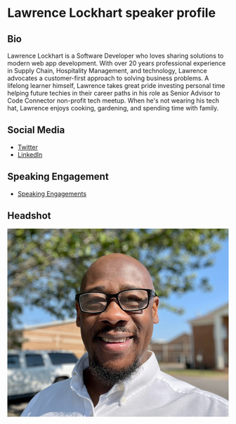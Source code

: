 # Lawrence Lockhart speaker profile

## Bio
Lawrence Lockhart is a Software Developer who loves sharing solutions to modern web app development. With over 20 years professional experience in Supply Chain, Hospitality Management, and technology, Lawrence advocates a customer-first approach to solving business problems. A lifelong learner himself, Lawrence takes great pride investing personal time helping future techies in their career paths in his role as Senior Advisor to Code Connector non-profit tech meetup. When he's not wearing his tech hat, Lawrence enjoys cooking, gardening, and spending time with family.

## Social Media
- [Twitter](https://twitter.com/LawrenceDCodes)
- [LinkedIn](https://linkedin.com/in/lawrencelockhart)

## Speaking Engagement
- [Speaking Engagements](https://docs.google.com/document/d/13-bjFpolSczo2aA4r4vte_kYdlIHQteYuvPP8LlRQfM/edit?usp=sharing)

## Headshot
![Headshot](lawrenceheadshot.jpeg)


  

